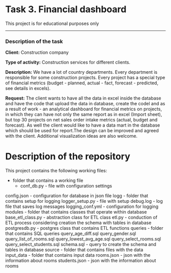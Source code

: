 # Task 3.  Financial dashboard
This project is for educational purposes only
***
### Description of the task

**Client:** Construction company

**Type of activity:** Construction services for different clients. 

**Description:**
We have a lot of country departments. Every department is responsible for some construction projects. Every project has a special type of financial metrics (budget - planned, actual - fact, forecast - predicted, see details in excels).

**Request:** The client wants to have all the data in excel inside the database and have the code that upload the data in database, create the codel and as a result of work - an analytical dashboard for financial metrics on projects, in which they can have not only the same report as in excel (Import sheet), but top 30 projects on net sales order intake metrics (actual, budget and forecast). As well the client would like to have a data mart in the database which should be used for report.The design can be improved and agreed with the client. Additional visualization ideas are also welcome.

# Description of the repository
 This project contains the following working files:
 - folder that contains a working file
   - conf_db.py - file with configuration settings


config.json - configuration for database in json file
logg - folder that contains setup for logging
logger_setup.py - file with setup
debug.log - log file that saves log messages
logging_conf.yml - configuration for logging
modules - folder that contains classes that operate within database
base_etl_class.py - abstraction class for ETL class
etl.py - conduction of ETL process considering creation the schema with tables in database
postgresdb.py - postgres class that contains ETL functions
queries - folder that contains SQL queries
query_age_diff.sql
query_gender.sql
query_list_of_rooms.sql
query_lowest_avg_age.sql
query_select_rooms.sql
query_select_students.sql
schema.sql - query to create the schema and tables in database
source - folder that contains files with the data
input_data - folder that contains input data
rooms.json - json with the information about rooms
students.json - json with the information about rooms
